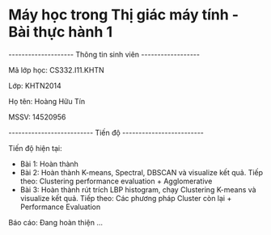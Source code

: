 # Máy học trong Thị giác máy tính - Bài thực hành 1

-------------------- Thông tin sinh viên ------------------

Mã lớp học: CS332.I11.KHTN

Lớp: KHTN2014

Họ tên: Hoàng Hữu Tín

MSSV: 14520956

-------------------------- Tiến độ -------------------------

Tiến độ hiện tại:
  + Bài 1: Hoàn thành
  + Bài 2: Hoàn thành K-means, Spectral, DBSCAN và visualize kết quả. 
           Tiếp theo: Clustering performance evaluation + Agglomerative
  + Bài 3: Hoàn thành rút trích LBP histogram, chạy Clustering K-means và visualize kết quả.
           Tiếp theo: Các phương pháp Cluster còn lại + Performance Evaluation
           
Báo cáo: Đang hoàn thiện ...
